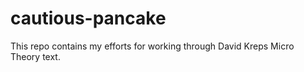 # cautious-pancake

This repo contains my efforts for working through David Kreps Micro Theory text. 

